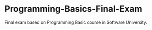 # Programming-Basics-Final-Exam
Final exam based on Programming Basic course in Software University. 
